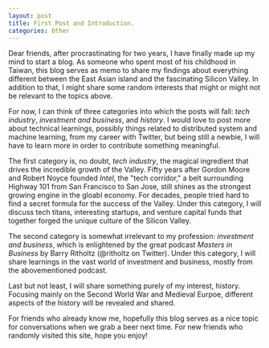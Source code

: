 ```yaml
---
layout: post
title: First Post and Introduction.
categories: Other
---
```


Dear friends, after procrastinating for two years, I have finally made up my mind to start a blog. As someone who spent most of his childhood in Taiwan, this blog serves as memo to share my findings about everything different between the East Asian island and the fascinating Silicon Valley. In addition to that, I might share some random interests that might or might not be relevant to the topics above.

For now, I can think of three categories into which the posts will fall: *tech industry*, *investment and business*, and *history*. I would love to post more about technical learnings, possibly things related to distributed system and machine learning, from my career with Twitter, but being still a newbie, I will have to learn more in order to contribute something meaningful. 

The first category is, no doubt, *tech industry*, the magical ingredient that drives the incredible growth of the Valley. Fifty years after Gordon Moore and Robert Noyce founded *Intel*, the "tech corridor," a belt surrounding Highway 101 from San Francisco to San Jose, still shines as the strongest growing engine in the gloabl economy. For decades, people tried hard to find a secret formula for the success of the Valley. Under this category, I will discuss tech titans, interesting startups, and venture capital funds that together forged the unique culture of the Silicon Valley.

The second category is somewhat irrelevant to my profession: *investment and business*, which is enlightened by the great podcast *Masters in Business* by Barry Ritholtz (@ritholtz on Twitter). Under this category, I will share learnings in the vast world of investment and business, mostly from the abovementioned podcast.

Last but not least, I will share something purely of my interest, history. Focusing mainly on the Second World War and Medieval Eurpoe, different aspects of the history will be revealed and shared. 

For friends who already know me, hopefully this blog serves as a nice topic for conversations when we grab a beer next time. For new friends who randomly visited this site, hope you enjoy!
